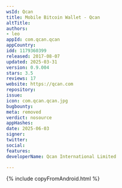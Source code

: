 ```yaml
---
wsId: Qcan
title: Mobile Bitcoin Wallet - Qcan
altTitle: 
authors:
- leo
appId: com.qcan.qcan
appCountry: 
idd: 1179360399
released: 2017-08-07
updated: 2025-03-31
version: 0.9.004
stars: 3.5
reviews: 17
website: https://qcan.com
repository: 
issue: 
icon: com.qcan.qcan.jpg
bugbounty: 
meta: removed
verdict: nosource
appHashes: 
date: 2025-06-03
signer: 
twitter: 
social: 
features: 
developerName: Qcan International Limited

---
```


{% include copyFromAndroid.html %}
